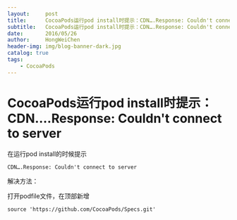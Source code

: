```yaml
---
layout:     post
title:      CocoaPods运行pod install时提示：CDN….Response: Couldn't connect to server
subtitle:   CocoaPods运行pod install时提示：CDN….Response: Couldn't connect to server
date:       2016/05/26
author:     HongWeiChen
header-img: img/blog-banner-dark.jpg
catalog: true
tags:
    - CocoaPods
---
```


# CocoaPods运行pod install时提示：CDN….Response: Couldn't connect to server

在运行pod install的时候提示
```
CDN….Response: Couldn't connect to server
```

解决方法：

打开podfile文件，在顶部新增
```
source 'https://github.com/CocoaPods/Specs.git'
```
